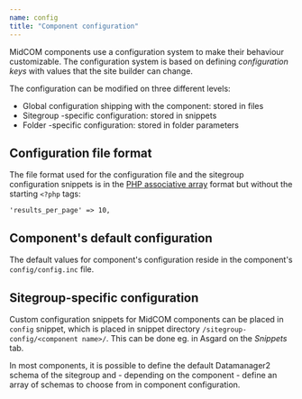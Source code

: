 ```yaml
---
name: config
title: "Component configuration"
---
```

MidCOM components use a configuration system to make their behaviour customizable. The configuration system is based on defining _configuration keys_ with values that the site builder can change.

The configuration can be modified on three different levels:

* Global configuration shipping with the component: stored in files
* Sitegroup -specific configuration: stored in snippets
* Folder -specific configuration: stored in folder parameters

## Configuration file format

The file format used for the configuration file and the sitegroup configuration snippets is in the [PHP associative array][1] format but without the starting `<?php` tags:

    'results_per_page' => 10,

## Component's default configuration

The default values for component's configuration reside in the component's `config/config.inc` file.

## Sitegroup-specific configuration

Custom configuration snippets for MidCOM components can be placed in `config` snippet, which is placed in snippet directory `/sitegroup-config/<component name>/`. This can be done eg. in Asgard on the _Snippets_ tab.

In most components, it is possible to define the default Datamanager2 schema of the sitegroup and - depending on the component - define an array of schemas to choose from in component configuration.

[1]: http://www.php.net/manual/en/language.types.array.php
